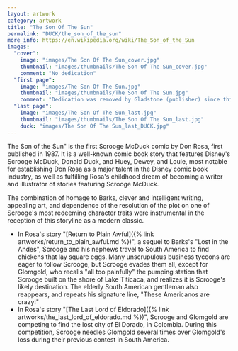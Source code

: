 ```yaml
---
layout: artwork
category: artwork
title: "The Son Of The Sun"
permalink: "DUCK/the_son_of_the_sun"
more_info: https://en.wikipedia.org/wiki/The_Son_of_the_Sun
images:
  "cover":
    image: "images/The Son Of The Sun_cover.jpg"
    thumbnail: "images/thumbnails/The Son Of The Sun_cover.jpg"
    comment: "No dedication"
  "first page":
    image: "images/The Son Of The Sun.jpg"
    thumbnail: "images/thumbnails/The Son Of The Sun.jpg"
    comment: "Dedication was removed by Gladstone (publisher) since this is Rosa's first story"
  "last page":
    image: "images/The Son Of The Sun_last.jpg"
    thumbnail: "images/thumbnails/The Son Of The Sun_last.jpg"
    duck: "images/The Son Of The Sun_last_DUCK.jpg"
---
```


The Son of the Sun" is the first Scrooge McDuck comic by Don Rosa, first published in 1987. It is a well-known comic book story that features Disney's Scrooge McDuck, Donald Duck, and Huey, Dewey, and Louie, most notable for establishing Don Rosa as a major talent in the Disney comic book industry, as well as fulfilling Rosa's childhood dream of becoming a writer and illustrator of stories featuring Scrooge McDuck.

The combination of homage to Barks, clever and intelligent writing, appealing art, and dependence of the resolution of the plot on one of Scrooge's most redeeming character traits were instrumental in the reception of this storyline as a modern classic.

* In Rosa's story "[Return to Plain Awful]({% link artworks/return_to_plain_awful.md %})", a sequel to Barks's "Lost in the Andes", Scrooge and his nephews travel to South America to find chickens that lay square eggs. Many unscrupulous business tycoons are eager to follow Scrooge, but Scrooge evades them all, except for Glomgold, who recalls "all too painfully" the pumping station that Scrooge built on the shore of Lake Titicaca, and realizes it is Scrooge's likely destination. The elderly South American gentleman also reappears, and repeats his signature line, "These Americanos are crazy!"
* In Rosa's story "[The Last Lord of Eldorado]({% link artworks/the_last_lord_of_eldorado.md %})", Scrooge and Glomgold are competing to find the lost city of El Dorado, in Colombia. During this competition, Scrooge needles Glomgold several times over Glomgold's loss during their previous contest in South America.
